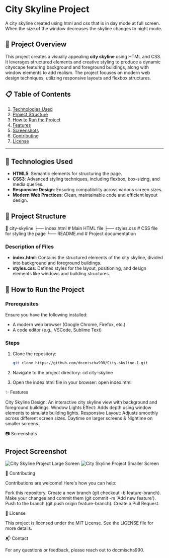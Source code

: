 # City Skyline Project
A city skyline created using html and css that is in day mode at full screen. When the size of the window decreases the skyline changes to night mode.

## 🚀 Project Overview
This project creates a visually appealing **city skyline** using HTML and CSS. It leverages structured elements and creative styling to produce a dynamic cityscape featuring background and foreground buildings, along with window elements to add realism. The project focuses on modern web design techniques, utilizing responsive layouts and flexbox structures.

## 📋 Table of Contents
1. [Technologies Used](#-technologies-used)
2. [Project Structure](#-project-structure)
3. [How to Run the Project](#-how-to-run-the-project)
4. [Features](#-features)
5. [Screenshots](#-screenshots)
6. [Contributing](#-contributing)
7. [License](#-license)

---

## 🔧 Technologies Used
- **HTML5**: Semantic elements for structuring the page.
- **CSS3**: Advanced styling techniques, including flexbox, box-sizing, and media queries.
- **Responsive Design**: Ensuring compatibility across various screen sizes.
- **Modern Web Practices**: Clean, maintainable code and efficient layout design.

## 📁 Project Structure

📂 city-skyline ├── index.html # Main HTML file ├── styles.css # CSS file for styling the page └── README.md # Project documentation


### Description of Files
- **index.html**: Contains the structured elements of the city skyline, divided into background and foreground buildings.
- **styles.css**: Defines styles for the layout, positioning, and design elements like windows and building structures.

## 🚀 How to Run the Project

### Prerequisites
Ensure you have the following installed:
- A modern web browser (Google Chrome, Firefox, etc.)
- A code editor (e.g., VSCode, Sublime Text)

### Steps
1. Clone the repository:
   ```bash
   git clone https://github.com/docmischa990/City-skyline-1.git

2. Navigate to the project directory:
   cd city-skyline

3. Open the index.html file in your browser:
   open index.html


✨ Features

City Skyline Design: An interactive city skyline view with background and foreground buildings.
Window Lights Effect: Adds depth using window elements to simulate building lights.
Responsive Layout: Adjusts smoothly across different screen sizes. Daytime on larger screens & Nightime on smaller screens.


📷 Screenshots

## Project Screenshot

![City Skyline Project Large Screen](images/city-skyline-img3.png)
![City Skyline Project Smaller Screen](images/city-skyline-img4.png)


🤝 Contributing

Contributions are welcome! Here's how you can help:

Fork this repository.
Create a new branch (git checkout -b feature-branch).
Make your changes and commit them (git commit -m 'Add new feature').
Push to the branch (git push origin feature-branch).
Create a Pull Request.


📄 License

This project is licensed under the MIT License. See the LICENSE file for more details.


📬 Contact

For any questions or feedback, please reach out to docmischa990.

